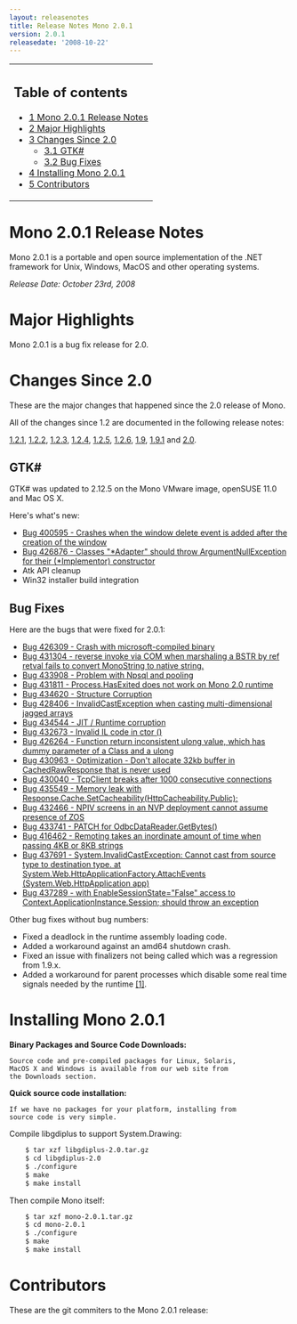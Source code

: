 ```yaml
---
layout: releasenotes
title: Release Notes Mono 2.0.1
version: 2.0.1
releasedate: '2008-10-22'
---
```


<table>
<col width="100%" />
<tbody>
<tr class="odd">
<td align="left"><h2>Table of contents</h2>
<ul>
<li><a href="#mono-201-release-notes">1 Mono 2.0.1 Release Notes</a></li>
<li><a href="#major-highlights">2 Major Highlights</a></li>
<li><a href="#changes-since-20">3 Changes Since 2.0</a>
<ul>
<li><a href="#gtk">3.1 GTK#</a></li>
<li><a href="#bug-fixes">3.2 Bug Fixes</a></li>
</ul></li>
<li><a href="#installing-mono-201">4 Installing Mono 2.0.1</a></li>
<li><a href="#contributors">5 Contributors</a></li>
</ul></td>
</tr>
</tbody>
</table>

Mono 2.0.1 Release Notes
========================

Mono 2.0.1 is a portable and open source implementation of the .NET framework for Unix, Windows, MacOS and other operating systems.

*Release Date: October 23rd, 2008*

Major Highlights
================

Mono 2.0.1 is a bug fix release for 2.0.

Changes Since 2.0
=================

These are the major changes that happened since the 2.0 release of Mono.

All of the changes since 1.2 are documented in the following release notes:

[1.2.1](http://www.go-mono.com/archive/1.2.1), [1.2.2](http://www.go-mono.com/archive/1.2.2), [1.2.3](http://www.go-mono.com/archive/1.2.3), [1.2.4](http://www.go-mono.com/archive/1.2.4), [1.2.5](http://www.go-mono.com/archive/1.2.5), [1.2.6](http://www.go-mono.com/archive/1.2.6), [1.9](http://www.go-mono.com/archive/1.9), [1.9.1](http://www.go-mono.com/archive/1.9.1) and [2.0](/Release_Notes_Mono_2.0).

GTK#
-----

GTK# was updated to 2.12.5 on the Mono VMware image, openSUSE 11.0 and Mac OS X.

Here's what's new:

-   [Bug 400595 - Crashes when the window delete event is added after the creation of the window](https://bugzilla.novell.com/show_bug.cgi?id=400595)
-   [Bug 426876 - Classes "\*Adapter" should throw ArgumentNullException for their (\*Implementor) constructor](https://bugzilla.novell.com/show_bug.cgi?id=426876)
-   Atk API cleanup
-   Win32 installer build integration

Bug Fixes
---------

Here are the bugs that were fixed for 2.0.1:

-   [Bug 426309 - Crash with microsoft-compiled binary](https://bugzilla.novell.com/show_bug.cgi?id=426309)
-   [Bug 431304 - reverse invoke via COM when marshaling a BSTR by ref retval fails to convert MonoString to native string.](https://bugzilla.novell.com/show_bug.cgi?id=431304)
-   [Bug 433908 - Problem with Npsql and pooling](https://bugzilla.novell.com/show_bug.cgi?id=433908)
-   [Bug 431811 - Process.HasExited does not work on Mono 2.0 runtime](https://bugzilla.novell.com/show_bug.cgi?id=431811)
-   [Bug 434620 - Structure Corruption](https://bugzilla.novell.com/show_bug.cgi?id=434620)
-   [Bug 428406 - InvalidCastException when casting multi-dimensional jagged arrays](https://bugzilla.novell.com/show_bug.cgi?id=428406)
-   [Bug 434544 - JIT / Runtime corruption](https://bugzilla.novell.com/show_bug.cgi?id=434544)
-   [Bug 432673 - Invalid IL code in ctor ()](https://bugzilla.novell.com/show_bug.cgi?id=432673)
-   [Bug 426264 - Function return inconsistent ulong value, which has dummy parameter of a Class and a ulong](https://bugzilla.novell.com/show_bug.cgi?id=426264)
-   [Bug 430963 - Optimization - Don't allocate 32kb buffer in CachedRawResponse that is never used](https://bugzilla.novell.com/show_bug.cgi?id=430963)
-   [Bug 430040 - TcpClient breaks after 1000 consecutive connections](https://bugzilla.novell.com/show_bug.cgi?id=430040)
-   [Bug 435549 - Memory leak with Response.Cache.SetCacheability(HttpCacheability.Public);](https://bugzilla.novell.com/show_bug.cgi?id=435549)
-   [Bug 432466 - NPIV screens in an NVP deployment cannot assume presence of ZOS](https://bugzilla.novell.com/show_bug.cgi?id=432466)
-   [Bug 433741 - PATCH for OdbcDataReader.GetBytes()](https://bugzilla.novell.com/show_bug.cgi?id=433741)
-   [Bug 416462 - Remoting takes an inordinate amount of time when passing 4KB or 8KB strings](https://bugzilla.novell.com/show_bug.cgi?id=416462)
-   [Bug 437691 - System.InvalidCastException: Cannot cast from source type to destination type. at System.Web.HttpApplicationFactory.AttachEvents (System.Web.HttpApplication app)](https://bugzilla.novell.com/show_bug.cgi?id=437691)
-   [Bug 437289 - with EnableSessionState="False" access to Context.ApplicationInstance.Session; should throw an exception](https://bugzilla.novell.com/show_bug.cgi?id=437289)

Other bug fixes without bug numbers:

-   Fixed a deadlock in the runtime assembly loading code.
-   Added a workaround against an amd64 shutdown crash.
-   Fixed an issue with finalizers not being called which was a regression from 1.9.x.
-   Added a workaround for parent processes which disable some real time signals needed by the runtime [[1]](http://bugs.debian.org/cgi-bin/bugreport.cgi?bug=499569).

Installing Mono 2.0.1
=====================

**Binary Packages and Source Code Downloads:**

    Source code and pre-compiled packages for Linux, Solaris,
    MacOS X and Windows is available from our web site from
    the Downloads section.

**Quick source code installation:**

    If we have no packages for your platform, installing from
    source code is very simple.

Compile libgdiplus to support System.Drawing:

``` bash
    $ tar xzf libgdiplus-2.0.tar.gz
    $ cd libgdiplus-2.0
    $ ./configure
    $ make
    $ make install
```

Then compile Mono itself:

``` bash
    $ tar xzf mono-2.0.1.tar.gz
    $ cd mono-2.0.1
    $ ./configure
    $ make
    $ make install
```

Contributors
============

These are the git commiters to the Mono 2.0.1 release:

